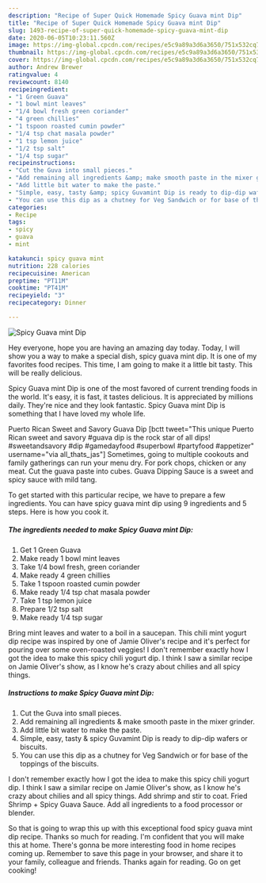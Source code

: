 ```yaml
---
description: "Recipe of Super Quick Homemade Spicy Guava mint Dip"
title: "Recipe of Super Quick Homemade Spicy Guava mint Dip"
slug: 1493-recipe-of-super-quick-homemade-spicy-guava-mint-dip
date: 2020-06-05T10:23:11.560Z
image: https://img-global.cpcdn.com/recipes/e5c9a89a3d6a3650/751x532cq70/spicy-guava-mint-dip-recipe-main-photo.jpg
thumbnail: https://img-global.cpcdn.com/recipes/e5c9a89a3d6a3650/751x532cq70/spicy-guava-mint-dip-recipe-main-photo.jpg
cover: https://img-global.cpcdn.com/recipes/e5c9a89a3d6a3650/751x532cq70/spicy-guava-mint-dip-recipe-main-photo.jpg
author: Andrew Brewer
ratingvalue: 4
reviewcount: 8140
recipeingredient:
- "1 Green Guava"
- "1 bowl mint leaves"
- "1/4 bowl fresh green coriander"
- "4 green chillies"
- "1 tspoon roasted cumin powder"
- "1/4 tsp chat masala powder"
- "1 tsp lemon juice"
- "1/2 tsp salt"
- "1/4 tsp sugar"
recipeinstructions:
- "Cut the Guva into small pieces."
- "Add remaining all ingredients &amp; make smooth paste in the mixer grinder."
- "Add little bit water to make the paste."
- "Simple, easy, tasty &amp; spicy Guvamint Dip is ready to dip-dip wafers or biscuits."
- "You can use this dip as a chutney for Veg Sandwich or for base of the toppings of the biscuits."
categories:
- Recipe
tags:
- spicy
- guava
- mint

katakunci: spicy guava mint 
nutrition: 228 calories
recipecuisine: American
preptime: "PT11M"
cooktime: "PT41M"
recipeyield: "3"
recipecategory: Dinner

---
```



![Spicy Guava mint Dip](https://img-global.cpcdn.com/recipes/e5c9a89a3d6a3650/751x532cq70/spicy-guava-mint-dip-recipe-main-photo.jpg)

Hey everyone, hope you are having an amazing day today. Today, I will show you a way to make a special dish, spicy guava mint dip. It is one of my favorites food recipes. This time, I am going to make it a little bit tasty. This will be really delicious.

Spicy Guava mint Dip is one of the most favored of current trending foods in the world. It's easy, it is fast, it tastes delicious. It is appreciated by millions daily. They're nice and they look fantastic. Spicy Guava mint Dip is something that I have loved my whole life.

Puerto Rican Sweet and Savory Guava Dip [bctt tweet=&#34;This unique Puerto Rican sweet and savory #guava dip is the rock star of all dips! #sweetandsavory #dip #gamedayfood #superbowl #partyfood #appetizer&#34; username=&#34;via all_thats_jas&#34;] Sometimes, going to multiple cookouts and family gatherings can run your menu dry. For pork chops, chicken or any meat. Cut the guava paste into cubes. Guava Dipping Sauce is a sweet and spicy sauce with mild tang.


To get started with this particular recipe, we have to prepare a few ingredients. You can have spicy guava mint dip using 9 ingredients and 5 steps. Here is how you cook it.

<!--inarticleads1-->

##### The ingredients needed to make Spicy Guava mint Dip:

1. Get 1 Green Guava
1. Make ready 1 bowl mint leaves
1. Take 1/4 bowl fresh, green coriander
1. Make ready 4 green chillies
1. Take 1 tspoon roasted cumin powder
1. Make ready 1/4 tsp chat masala powder
1. Take 1 tsp lemon juice
1. Prepare 1/2 tsp salt
1. Make ready 1/4 tsp sugar


Bring mint leaves and water to a boil in a saucepan. This chili mint yogurt dip recipe was inspired by one of Jamie Oliver&#39;s recipe and it&#39;s perfect for pouring over some oven-roasted veggies! I don&#39;t remember exactly how I got the idea to make this spicy chili yogurt dip. I think I saw a similar recipe on Jamie Oliver&#39;s show, as I know he&#39;s crazy about chilies and all spicy things. 

<!--inarticleads2-->

##### Instructions to make Spicy Guava mint Dip:

1. Cut the Guva into small pieces.
1. Add remaining all ingredients &amp; make smooth paste in the mixer grinder.
1. Add little bit water to make the paste.
1. Simple, easy, tasty &amp; spicy Guvamint Dip is ready to dip-dip wafers or biscuits.
1. You can use this dip as a chutney for Veg Sandwich or for base of the toppings of the biscuits.


I don&#39;t remember exactly how I got the idea to make this spicy chili yogurt dip. I think I saw a similar recipe on Jamie Oliver&#39;s show, as I know he&#39;s crazy about chilies and all spicy things. Add shrimp and stir to coat. Fried Shrimp + Spicy Guava Sauce. Add all ingredients to a food processor or blender. 

So that is going to wrap this up with this exceptional food spicy guava mint dip recipe. Thanks so much for reading. I'm confident that you will make this at home. There's gonna be more interesting food in home recipes coming up. Remember to save this page in your browser, and share it to your family, colleague and friends. Thanks again for reading. Go on get cooking!
